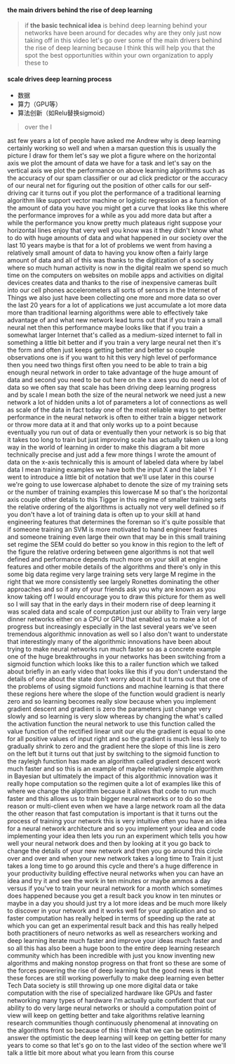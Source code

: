 
#### the main drivers behind the rise of deep learning
> if **the basic technical idea** is behind deep learning behind your networks have been around for decades why are they only just now taking off in this video let's go over some of the main drivers behind the rise of deep learning because I think this will help you that the spot the best opportunities within your own organization to apply these to 

#### scale drives deep learning process
- 数据
- 算力（GPU等）
- 算法创新（如Relu替换sigmoid）
> over the l

ast few years a lot of people have asked me Andrew why is deep learning certainly working so well and when a marsan question this is usually the picture I draw for them let's say we plot a figure where on the horizontal axis we plot the amount of data we have for a task and let's say on the vertical axis we plot the performance on above learning algorithms such as the accuracy of our spam classifier or our ad click predictor or the accuracy of our neural net for figuring out the position of other calls for our self-driving car it turns out if you plot the performance of a traditional learning algorithm like support vector machine or logistic regression as a function of the amount of data you have you might get a curve that looks like this where the performance improves for a while as you add more data but after a while the performance you know pretty much plateaus right suppose your horizontal lines enjoy that very well you know was it they didn't know what to do with huge amounts of data and what happened in our society over the last 10 years maybe is that for a lot of problems we went from having a relatively small amount of data to having you know often a fairly large amount of data and all of this was thanks to the digitization of a society where so much human activity is now in the digital realm we spend so much time on the computers on websites on mobile apps and activities on digital devices creates data and thanks to the rise of inexpensive cameras built into our cell phones accelerometers all sorts of sensors in the Internet of Things we also just have been collecting one more and more data so over the last 20 years for a lot of applications we just accumulate a lot more data more than traditional learning algorithms were able to effectively take advantage of and what new network lead turns out that if you train a small neural net then this performance maybe looks like that if you train a somewhat larger Internet that's called as a medium-sized internet to fall in something a little bit better and if you train a very large neural net then it's the form and often just keeps getting better and better so couple observations one is if you want to hit this very high level of performance then you need two things first often you need to be able to train a big enough neural network in order to take advantage of the huge amount of data and second you need to be out here on the x axes you do need a lot of data so we often say that scale has been driving deep learning progress and by scale I mean both the size of the neural network we need just a new network a lot of hidden units a lot of parameters a lot of connections as well as scale of the data in fact today one of the most reliable ways to get better performance in the neural network is often to either train a bigger network or throw more data at it and that only works up to a point because eventually you run out of data or eventually then your network is so big that it takes too long to train but just improving scale has actually taken us a long way in the world of learning in order to make this diagram a bit more technically precise and just add a few more things I wrote the amount of data on the x-axis technically this is amount of labeled data where by label data I mean training examples we have both the input X and the label Y I went to introduce a little bit of notation that we'll use later in this course we're going to use lowercase alphabet to denote the size of my training sets or the number of training examples this lowercase M so that's the horizontal axis couple other details to this Tigger in this regime of smaller training sets the relative ordering of the algorithms is actually not very well defined so if you don't have a lot of training data is often up to your skill at hand engineering features that determines the foreman so it's quite possible that if someone training an SVM is more motivated to hand engineer features and someone training even large their own that may be in this small training set regime the SEM could do better so you know in this region to the left of the figure the relative ordering between gene algorithms is not that well defined and performance depends much more on your skill at engine features and other mobile details of the algorithms and there's only in this some big data regime very large training sets very large M regime in the right that we more consistently see largely Ronettes dominating the other approaches and so if any of your friends ask you why are known as you know taking off I would encourage you to draw this picture for them as well so I will say that in the early days in their modern rise of deep learning it was scaled data and scale of computation just our ability to Train very large dinner networks either on a CPU or GPU that enabled us to make a lot of progress but increasingly especially in the last several years we've seen tremendous algorithmic innovation as well so I also don't want to understate that interestingly many of the algorithmic innovations have been about trying to make neural networks run much faster so as a concrete example one of the huge breakthroughs in your networks has been switching from a sigmoid function which looks like this to a railer function which we talked about briefly in an early video that looks like this if you don't understand the details of one about the state don't worry about it but it turns out that one of the problems of using sigmoid functions and machine learning is that there these regions here where the slope of the function would gradient is nearly zero and so learning becomes really slow because when you implement gradient descent and gradient is zero the parameters just change very slowly and so learning is very slow whereas by changing the what's called the activation function the neural network to use this function called the value function of the rectified linear unit our elu the gradient is equal to one for all positive values of input right and so the gradient is much less likely to gradually shrink to zero and the gradient here the slope of this line is zero on the left but it turns out that just by switching to the sigmoid function to the rayleigh function has made an algorithm called gradient descent work much faster and so this is an example of maybe relatively simple algorithm in Bayesian but ultimately the impact of this algorithmic innovation was it really hope computation so the regimen quite a lot of examples like this of where we change the algorithm because it allows that code to run much faster and this allows us to train bigger neural networks or to do so the reason or multi-client even when we have a large network roam all the data the other reason that fast computation is important is that it turns out the process of training your network this is very intuitive often you have an idea for a neural network architecture and so you implement your idea and code implementing your idea then lets you run an experiment which tells you how well your neural network does and then by looking at it you go back to change the details of your new network and then you go around this circle over and over and when your new network takes a long time to Train it just takes a long time to go around this cycle and there's a huge difference in your productivity building effective neural networks when you can have an idea and try it and see the work in ten minutes or maybe ammos a day versus if you've to train your neural network for a month which sometimes does happened because you get a result back you know in ten minutes or maybe in a day you should just try a lot more ideas and be much more likely to discover in your network and it works well for your application and so faster computation has really helped in terms of speeding up the rate at which you can get an experimental result back and this has really helped both practitioners of neuro networks as well as researchers working and deep learning iterate much faster and improve your ideas much faster and so all this has also been a huge boon to the entire deep learning research community which has been incredible with just you know inventing new algorithms and making nonstop progress on that front so these are some of the forces powering the rise of deep learning but the good news is that these forces are still working powerfully to make deep learning even better Tech Data society is still throwing up one more digital data or take computation with the rise of specialized hardware like GPUs and faster networking many types of hardware I'm actually quite confident that our ability to do very large neural networks or should a computation point of view will keep on getting better and take algorithms relative learning research communities though continuously phenomenal at innovating on the algorithms front so because of this I think that we can be optimistic answer the optimistic the deep learning will keep on getting better for many years to come so that let's go on to the last video of the section where we'll talk a little bit more about what you learn from this course